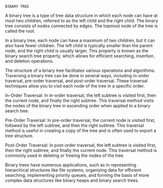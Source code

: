 	BINARY TREE

A binary tree is a type of tree data structure in which each node can have at most two children, referred to as the left child and the right child. The binary tree consists of nodes connected by edges. The topmost node of the tree is called the root.

In a binary tree, each node can have a maximum of two children, but it can also have fewer children. The left child is typically smaller than the parent node, and the right child is usually larger. This property is known as the binary search tree property, which allows for efficient searching, insertion, and deletion operations.

The structure of a binary tree facilitates various operations and algorithms. Traversing a binary tree can be done in several ways, including in-order traversal, pre-order traversal, and post-order traversal. These traversal techniques allow you to visit each node of the tree in a specific order.

In-Order Traversal:
In in-order traversal, the left subtree is visited first, then the current node, and finally the right subtree. This traversal method visits the nodes of the binary tree in ascending order when applied to a binary search tree.

Pre-Order Traversal:
In pre-order traversal, the current node is visited first, followed by the left subtree, and then the right subtree. This traversal method is useful in creating a copy of the tree and is often used to export a tree structure.

Post-Order Traversal:
In post-order traversal, the left subtree is visited first, then the right subtree, and finally the current node. This traversal method is commonly used in deleting or freeing the nodes of the tree.

Binary trees have numerous applications, such as in representing hierarchical structures like file systems, organizing data for efficient searching, implementing priority queues, and forming the basis of more complex data structures like binary heaps and binary search trees.
